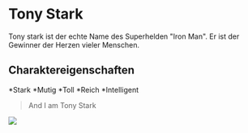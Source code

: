 # Tony Stark
Tony stark ist der echte Name des Superhelden "Iron Man". Er ist der Gewinner der Herzen vieler Menschen. 

## Charaktereigenschaften
*Stark
*Mutig
*Toll
*Reich
*Intelligent
>And I am Tony Stark
<img src="https://thumbs.dreamstime.com/b/wachsfigur-von-tony-stark-der-eisen-mann-den-wundercomics-museum-madame-tussauds-wax-amsterdam-die-niederlande-114094798.jpg"/>